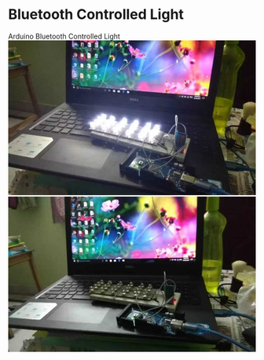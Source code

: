 # Bluetooth Controlled Light
Arduino Bluetooth Controlled Light
![On Light](https://github.com/Krprashant94/BluetoothControlledLight/blob/master/on%20bulb.jpg?raw=true)
![Off Light](https://github.com/Krprashant94/BluetoothControlledLight/blob/master/off_bulb.jpg?raw=true)

